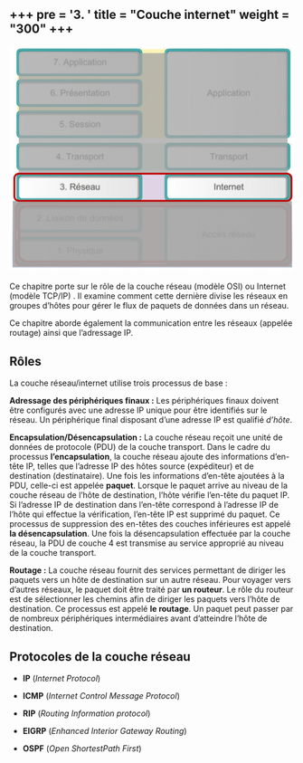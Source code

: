 +++
pre = '<b>3. </b>'
title = "Couche internet"
weight = "300"
+++
-------------------

![Couche réseau](./images/03-1.png)


Ce chapitre porte sur le rôle de la couche réseau (modèle OSI) ou Internet (modèle TCP/IP) . Il examine comment cette dernière divise les réseaux en groupes d’hôtes pour gérer le flux de paquets de données dans un réseau.

Ce chapitre aborde également la communication entre les réseaux (appelée routage) ainsi que l’adressage IP.

## Rôles
La couche réseau/internet utilise trois processus de base :

**Adressage des périphériques finaux :** Les périphériques finaux doivent être configurés avec une adresse IP unique pour être identifiés sur le réseau. Un périphérique final disposant d’une adresse IP est qualifié *d’hôte*.

**Encapsulation/Désencapsulation :** La couche réseau reçoit une unité de données de protocole (PDU) de la couche transport. Dans le cadre du processus **l’encapsulation**, la couche réseau ajoute des informations d’en-tête IP, telles que l’adresse IP des hôtes source (expéditeur) et de destination (destinataire). Une fois les informations d’en-tête ajoutées à la PDU, celle-ci est appelée **paquet**. Lorsque le paquet arrive au niveau de la couche réseau de l’hôte de destination, l’hôte vérifie l’en-tête du paquet IP. Si l’adresse IP de destination dans l’en-tête correspond à l’adresse IP de l’hôte qui effectue la vérification, l’en-tête IP est supprimé du paquet. Ce processus de suppression des en-têtes des couches inférieures est appelé **la désencapsulation**. Une fois la désencapsulation effectuée par la couche réseau, la PDU de couche 4 est transmise au service approprié au niveau de la couche transport.

**Routage :** La couche réseau fournit des services permettant de diriger les paquets vers un hôte de destination sur un autre réseau. Pour voyager vers d’autres réseaux, le paquet doit être traité par **un routeur**. Le rôle du routeur est de sélectionner les chemins afin de diriger les paquets vers l’hôte de destination. Ce processus est appelé **le routage**. Un paquet peut passer par de nombreux périphériques intermédiaires avant d’atteindre l’hôte de destination. 


## Protocoles de la couche réseau
+ **IP** (*Internet Protocol*)

+ **ICMP** (*Internet Control Message Protocol*)

+ **RIP** (*Routing Information protocol*)

+ **EIGRP** (*Enhanced Interior Gateway Routing*)

+ **OSPF** (*Open ShortestPath First*)